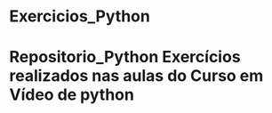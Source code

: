 # Exercicios_Python
# Repositorio_Python Exercícios realizados nas aulas do Curso em Vídeo de python
